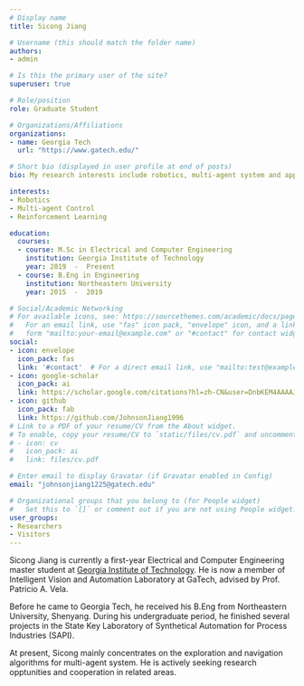 ```yaml
---
# Display name
title: Sicong Jiang

# Username (this should match the folder name)
authors:
- admin

# Is this the primary user of the site?
superuser: true

# Role/position
role: Graduate Student 

# Organizations/Affiliations
organizations:
- name: Georgia Tech
  url: "https://www.gatech.edu/"

# Short bio (displayed in user profile at end of posts)
bio: My research interests include robotics, multi-agent system and appilcations of reinforcement learning.

interests:
- Robotics
- Multi-agent Control 
- Reinforcement Learning

education:
  courses:
  - course: M.Sc in Electrical and Computer Engineering
    institution: Georgia Institute of Technology
    year: 2019  -  Present
  - course: B.Eng in Engineering
    institution: Northeastern University
    year: 2015  -  2019

# Social/Academic Networking
# For available icons, see: https://sourcethemes.com/academic/docs/page-builder/#icons
#   For an email link, use "fas" icon pack, "envelope" icon, and a link in the
#   form "mailto:your-email@example.com" or "#contact" for contact widget.
social:
- icon: envelope
  icon_pack: fas
  link: '#contact'  # For a direct email link, use "mailto:test@example.org".
- icon: google-scholar
  icon_pack: ai
  link: https://scholar.google.com/citations?hl=zh-CN&user=DnbKEM4AAAAJ
- icon: github
  icon_pack: fab
  link: https://github.com/JohnsonJiang1996
# Link to a PDF of your resume/CV from the About widget.
# To enable, copy your resume/CV to `static/files/cv.pdf` and uncomment the lines below.
# - icon: cv
#   icon_pack: ai
#   link: files/cv.pdf

# Enter email to display Gravatar (if Gravatar enabled in Config)
email: "johnsonjiang1225@gatech.edu"

# Organizational groups that you belong to (for People widget)
#   Set this to `[]` or comment out if you are not using People widget.
user_groups:
- Researchers
- Visitors
---
```

Sicong Jiang is currently a first-year Electrical and Computer Engineering master student at [Georgia Institute of Technology](https://www.google.com). He is now a member of Intelligent Vision and Automation Laboratory at GaTech, advised by Prof. Patricio A. Vela. 

Before he came to Georgia Tech, he received his B.Eng from Northeastern University, Shenyang. During his undergraduate period, he finished several projects in the State Key Laboratory of Synthetical Automation for Process Industries (SAPI). 

At present, Sicong mainly concentrates on the exploration and navigation algorithms for multi-agent system. He is actively seeking research opptunities and cooperation in related areas. 
